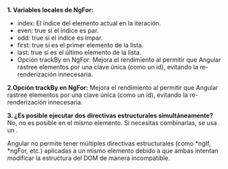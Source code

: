 **1. Variables locales de NgFor:**

- index: El índice del elemento actual en la iteración.
- even: true si el índice es par.
- odd: true si el índice es impar.
- first: true si es el primer elemento de la lista.
- last: true si es el último elemento de la lista.
- Opción trackBy en NgFor: Mejora el rendimiento al permitir que Angular rastree elementos por una clave única (como un id), evitando la re-renderización innecesaria.

**2.Opción trackBy en NgFor:**
Mejora el rendimiento al permitir que Angular rastree elementos por una clave única (como un id), evitando la re-renderización innecesaria.

**3. ¿Es posible ejecutar dos directivas estructurales simultáneamente?**
No, no es posible en el mismo elemento. Si necesitas combinarlas, se usa un <ng-container>.

Angular no permite tener múltiples directivas estructurales (como *ngIf, *ngFor, etc.) aplicadas a un mismo elemento debido a que ambas intentan modificar la estructura del DOM de manera incompatible.